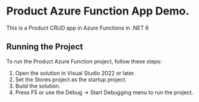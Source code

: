 # Product Azure Function App Demo.
This is a Product CRUD app in Azure Functions in .NET 6

## Running the Project

To run the Product Azure Function project, follow these steps:

1. Open the solution in Visual Studio 2022 or later.
2. Set the Stores project as the startup project.
3. Build the solution.
4. Press F5 or use the Debug -> Start Debugging menu to run the project.
